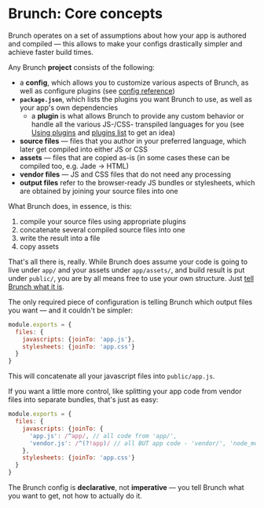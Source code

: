 # Brunch: Core concepts

Brunch operates on a set of assumptions about how your app is authored and compiled — this allows to make your configs drastically simpler and achieve faster build times.

Any Brunch **project** consists of the following:

* a **config**, which allows you to customize various aspects of Brunch, as well as configure plugins (see [config reference](/docs/config.html))
* **`package.json`**, which lists the plugins you want Brunch to use, as well as your app's own dependencies
  * a **plugin** is what allows Brunch to provide any custom behavior or handle all the various JS-/CSS- transpiled languages for you (see [Using plugins](/docs/using-plugins.html) and [plugins list](/plugins.html) to get an idea)
* **source files** — files that you author in your preferred language, which later get compiled into either JS or CSS
* **assets** — files that are copied as-is (in some cases these can be compiled too, e.g. Jade &rarr; HTML)
* **vendor files** — JS and CSS files that do not need any processing
* **output files** refer to the browser-ready JS bundles or stylesheets, which are obtained by joining your source files into one

What Brunch does, in essence, is this:

1. compile your source files using appropriate plugins
2. concatenate several compiled source files into one
3. write the result into a file
4. copy assets

That's all there is, really. While Brunch does assume your code is going to live under `app/` and your assets under `app/assets/`, and build result is put under `public/`, you are by all means free to use your own structure. Just [tell Brunch what it is](/docs/config.html#paths).

The only required piece of configuration is telling Brunch which output files you want — and it couldn't be simpler:

```javascript
module.exports = {
  files: {
    javascripts: {joinTo: 'app.js'},
    stylesheets: {joinTo: 'app.css'}
  }
}
```

This will concatenate all your javascript files into `public/app.js`.

If you want a little more control, like splitting your app code from vendor files into separate bundles, that's just as easy:

```javascript
module.exports = {
  files: {
    javascripts: {joinTo: {
      'app.js': /^app/, // all code from 'app/',
      'vendor.js': /^(?!app)/ // all BUT app code - 'vendor/', 'node_modules/', etc
    },
    stylesheets: {joinTo: 'app.css'}
  }
}
```

The Brunch config is **declarative**, not **imperative** — you tell Brunch what you want to get, not how to actually do it.
